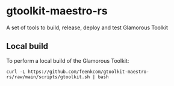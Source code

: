 # gtoolkit-maestro-rs
A set of tools to build, release, deploy and test Glamorous Toolkit

## Local build
To perform a local build of the Glamorous Toolkit:
```
curl -L https://github.com/feenkcom/gtoolkit-maestro-rs/raw/main/scripts/gtoolkit.sh | bash
```
